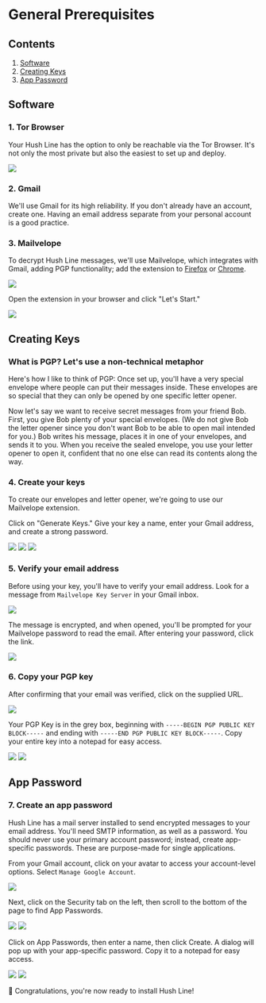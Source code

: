 # General Prerequisites 

## Contents

1. [Software](#software)
2. [Creating Keys](#creating-keys)
3. [App Password](#app-password)

## Software

### 1. Tor Browser

Your Hush Line has the option to only be reachable via the Tor Browser. It's not only the most private but also the easiest to set up and deploy.

<img src="../img/3-tor-browser.png">

### 2. Gmail

We'll use Gmail for its high reliability. If you don't already have an account, create one. Having an email address separate from your personal account is a good practice.

### 3. Mailvelope

To decrypt Hush Line messages, we'll use Mailvelope, which integrates with Gmail, adding PGP functionality; add the extension to [Firefox](https://addons.mozilla.org/en-US/firefox/addon/mailvelope/) or [Chrome](https://chrome.google.com/webstore/detail/mailvelope/kajibbejlbohfaggdiogboambcijhkke).

<img src="../img/4-mailvelope.png">

Open the extension in your browser and click "Let's Start."

<img src="../img/5-mailvelope.png">

## Creating Keys

### What is PGP? Let's use a non-technical metaphor

Here's how I like to think of PGP: Once set up, you'll have a very special envelope where people can put their messages inside. These envelopes are so special that they can only be opened by one specific letter opener.

Now let's say we want to receive secret messages from your friend Bob. First, you give Bob plenty of your special envelopes. (We do not give Bob the letter opener since you don't want Bob to be able to open mail intended for you.) Bob writes his message, places it in one of your envelopes, and sends it to you. When you receive the sealed envelope, you use your letter opener to open it, confident that no one else can read its contents along the way.

### 4. Create your keys

To create our envelopes and letter opener, we're going to use our Mailvelope extension. 

Click on "Generate Keys." Give your key a name, enter your Gmail address, and create a strong password.

<img src="../img/6-mailvelope-setup.png">
<img src="../img/7-generate-key.png">
<img src="../img/8-key-created.png">

### 5. Verify your email address

Before using your key, you'll have to verify your email address. Look for a message from `Mailvelope Key Server` in your Gmail inbox.

<img src="../img/9-verify-email.png">

The message is encrypted, and when opened, you'll be prompted for your Mailvelope password to read the email. After entering your password, click the link.

<img src="../img/10-decrypt-message.png">

### 6. Copy your PGP key

After confirming that your email was verified, click on the supplied URL.

<img src="../img/11-confirmation.png">

Your PGP Key is in the grey box, beginning with `-----BEGIN PGP PUBLIC KEY BLOCK-----` and ending with `-----END PGP PUBLIC KEY BLOCK-----`. Copy your entire key into a notepad for easy access.

<img src="../img/12-public-key.png">
<img src="../img/13-copy-key.png">

## App Password

### 7. Create an app password

Hush Line has a mail server installed to send encrypted messages to your email address. You'll need SMTP information, as well as a password. You should never use your primary account password; instead, create app-specific passwords. These are purpose-made for single applications.

From your Gmail account, click on your avatar to access your account-level options. Select `Manage Google Account`.

<img src="../img/14-profile-menu.png">

Next, click on the Security tab on the left, then scroll to the bottom of the page to find App Passwords.

<img src="../img/15-security.png">
<img src="../img/16-app-passwords.png">

Click on App Passwords, then enter a name, then click Create. A dialog will pop up with your app-specific password. Copy it to a notepad for easy access.

<img src="../img/17-create-password.png">
<img src="../img/18-copy-password.png">

🎉 Congratulations, you're now ready to install Hush Line!
